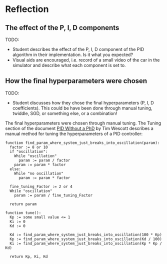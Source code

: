 # Reflection

## The effect of the P, I, D components

TODO:
- Student describes the effect of the P, I, D component of the PID algorithm in their implementation. Is it what you expected?
- Visual aids are encouraged, i.e. record of a small video of the car in the simulator and describe what each component is set to.

## How the final hyperparameters were chosen

TODO:
- Student discusses how they chose the final hyperparameters (P, I, D coefficients). This could be have been done through manual tuning, twiddle, SGD, or something else, or a combination!

The final hyperparameters were chosen through manual tuning.
The Tuning section of the document [PID Without a PhD](https://www.wescottdesign.com/articles/pid/pidWithoutAPhd.pdf) by Tim Wescott describes a manual method for tuning the hyperparameters of a PID controller:

```
function find_param_where_system_just_breaks_into_oscillation(param):
  factor := 8 or 10
  if "oscillation":
    While "oscillation"
      param := param / factor
    param := param * factor
  else:
    While "no oscillation"
      param := param * factor

  fine_tuning_Factor := 2 or 4
  While "oscillation"
    param := param / fine_tuning_Factor

  return param

function tune():
  Kp := some small value <= 1
  Ki := 0
  Kd := 0

  Kd := find_param_where_system_just_breaks_into_oscillation(100 * Kp)
  Kp := find_param_where_system_just_breaks_into_oscillation(Kd / 100)
  Ki := find_param_where_system_just_breaks_into_oscillation(Kp * Kp / Kd)

  return Kp, Ki, Kd
```
